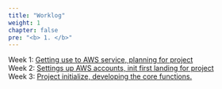 ```yaml
---
title: "Worklog"
weight: 1
chapter: false
pre: "<b> 1. </b>"
---
```


Week 1: [Getting use to AWS service, planning for project](1.1-week%201%20Worklog/)  
Week 2: [Settings up AWS accounts, init first landing for project](1.2-Week%202%20Worklog/)  
Week 3: [Project initialize, developing the core functions.](1.3-Week%203%20Worklog/)